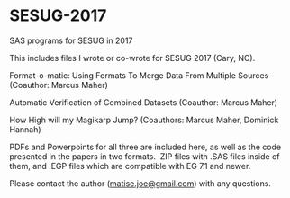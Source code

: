 # SESUG-2017
SAS programs for SESUG in 2017

This includes files I wrote or co-wrote for SESUG 2017 (Cary, NC).  

Format-o-matic: Using Formats To Merge Data From Multiple Sources (Coauthor: Marcus Maher)

Automatic Verification of Combined Datasets (Coauthor: Marcus Maher)

How High will my Magikarp Jump? (Coauthors: Marcus Maher, Dominick Hannah)

PDFs and Powerpoints for all three are included here, as well as the code presented in the papers in two formats. .ZIP files with .SAS files inside of them, and .EGP files which are compatible with EG 7.1 and newer.

Please contact the author (matise.joe@gmail.com) with any questions.
